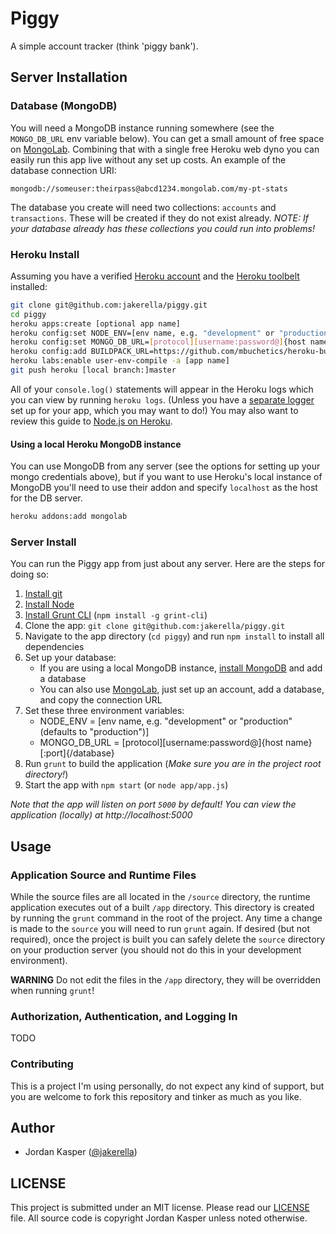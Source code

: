 Piggy
====

A simple account tracker (think 'piggy bank').


## Server Installation

### Database (MongoDB)

You will need a MongoDB instance running somewhere (see the `MONGO_DB_URL` env variable below). You can get a small amount of free space on [MongoLab](https://mongolab.com). Combining that with a single free Heroku web dyno you can easily run this app live without any set up costs. An example of the database connection URI:

```
mongodb://someuser:theirpass@abcd1234.mongolab.com/my-pt-stats
```

The database you create will need two collections: `accounts` and `transactions`. These will be created if they do not exist already.
_NOTE: If your database already has these collections you could run into problems!_

### Heroku Install

Assuming you have a verified [Heroku account](http://www.heroku.com/) and the [Heroku toolbelt](https://toolbelt.herokuapp.com/) installed:

```sh
git clone git@github.com:jakerella/piggy.git
cd piggy
heroku apps:create [optional app name]
heroku config:set NODE_ENV=[env name, e.g. "development" or "production" (defaults to "production")]
heroku config:set MONGO_DB_URL=[protocol][username:password@]{host name}[:port]{/database}
heroku config:add BUILDPACK_URL=https://github.com/mbuchetics/heroku-buildpack-nodejs-grunt.git
heroku labs:enable user-env-compile -a [app name]
git push heroku [local branch:]master
```

All of your `console.log()` statements will appear in the Heroku logs which you can view by running `heroku logs`. (Unless you have a [separate logger](https://devcenter.heroku.com/articles/logging) set up for your app, which you may want to do!) You may also want to review this guide to [Node.js on Heroku](https://devcenter.heroku.com/articles/nodejs).

#### Using a local Heroku MongoDB instance

You can use MongoDB from any server (see the options for setting up your mongo credentials above), but if you want to use Heroku's local instance of MongoDB you'll need to use their addon and specify `localhost` as the host for the DB server.

```sh
heroku addons:add mongolab
```

### Server Install

You can run the Piggy app from just about any server. Here are the steps for doing so:

1. [Install git](http://git-scm.com)
2. [Install Node](http://nodejs.org)
2. [Install Grunt CLI](http://gruntjs.com) (`npm install -g grint-cli`)
3. Clone the app: `git clone git@github.com:jakerella/piggy.git`
4. Navigate to the app directory (`cd piggy`) and run `npm install` to install all dependencies
5. Set up your database:
    * If you are using a local MongoDB instance, [install MongoDB](http://www.mongodb.org) and add a database
    * You can also use [MongoLab](http://mongolab.com), just set up an account, add a database, and copy the connection URL
6. Set these three environment variables:
    * NODE_ENV = [env name, e.g. "development" or "production" (defaults to "production")]
    * MONGO_DB_URL = [protocol][username:password@]{host name}[:port]{/database}
7. Run `grunt` to build the application (_Make sure you are in the project root directory!_)
8. Start the app with `npm start` (or `node app/app.js`)

_Note that the app will listen on port `5000` by default! You can view the application (locally) at http://localhost:5000_


## Usage

### Application Source and Runtime Files

While the source files are all located in the `/source` directory, the runtime application executes out of a built `/app` directory. This directory is created by running the `grunt` command in the root of the project. Any time a change is made to the `source` you will need to run `grunt` again. If desired (but not required), once the project is built you can safely delete the `source` directory on your production server (you should not do this in your development environment).

__WARNING__ Do not edit the files in the `/app` directory, they will be overridden when running `grunt`!


### Authorization, Authentication, and Logging In

TODO


### Contributing

This is a project I'm using personally, do not expect any kind of support, but you are welcome to fork this repository and tinker as much as you like.


## Author

* Jordan Kasper ([@jakerella](https://github.com/jakerella))

## LICENSE

This project is submitted under an MIT license. Please read our [LICENSE](https://github.com/jakerella/piggy/blob/master/LICENSE) file. All source code is copyright Jordan Kasper unless noted otherwise.
